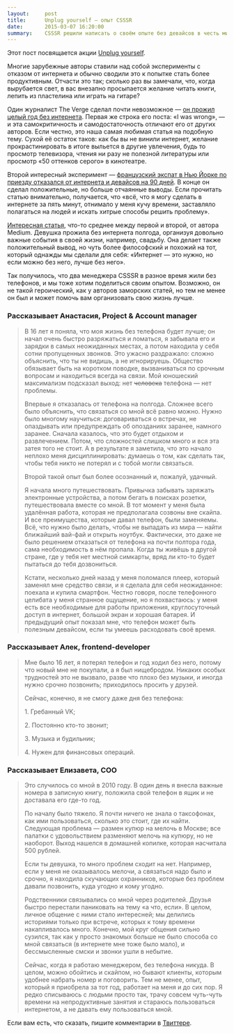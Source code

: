 ```yaml
---
layout:     post
title:      Unplug yourself — опыт CSSSR
date:       2015-03-07 16:20:00
summary:    CSSSR решили написать о своём опыте без девайсов в честь мировой акции Unplug Yourself.
---
```


Этот пост посвящается акции [Unplug yourself](http://bit.ly/18ZOvSk).

Многие зарубежные авторы ставили над собой эксперименты с отказом от интернета и обычно сводили это к попытке стать более продуктивным. Отчасти это так; сколько раз вы замечали, что, когда вырубается свет, в вас внезапно просыпается желание читать книги, лепить из пластелина или играть на гитаре?

Один журналист The Verge сделал почти невозможное — [он прожил целый год без интернета](http://bit.ly/1zZzMMF). Первая же строка его поста: «I was wrong», — и эта самокритичность и самодостаточность отличают его от других авторов. Если честно, это наша самая любимая статья на подобную тему. Сухой её остаток таков: как бы вы не винили интернет, желание прокрастинировать в итоге выльется в другие увлечения, будь то просмотр телевизора, чтения ни разу не полезной литературы или просмотр «50 оттенков серого» в кинотеатре.

Второй интересный эксперимент — [французский экспат в Нью Йорке по приезду отказался от интернета и девайсов на 90 дней](http://huff.to/1CLz0tz). В конце он сделал положительные, но больше отчаянные выводы. Если прочитать статью внимательно, получается, что «всё, что я могу сделать в интернете за пять минут, отнимало у меня кучу времени, заставляло полагаться на людей и искать хитрые способы решить проблему».

[Интересная статья](http://bit.ly/1wd6UFo), что-то среднее между первой и второй, от автора Medium. Девушка прожила без интернета полгода, организуя довольно важные события в своей жизни, например, свадьбу. Она делает также положительный вывод, но чуть более философский и похожий на тот, который однажды мы сделали для себя: «Интернет — это нужно, но если можно без него, лучше без него».

Так получилось, что два менеджера CSSSR в разное время жили без телефонов, и мы тоже хотим поделиться своим опытом. Возможно, он не такой героический, как у авторов заморских статей, но тем не менее он был и может помочь вам организовать свою жизнь лучше.


### Рассказывает Анастасия, Project & Account manager

<blockquote>
<p> В 16 лет я поняла, что моя жизнь без телефона будет лучше; он начал очень быстро разряжаться и ломаться, я забывала его и зарядки в самых неожиданных местах, а потом находила у себя сотни пропущенных звонков. Это ужасно раздражало: сложно объяснить, что ты не видишь, а не игнорируешь. Общество обязывает быть на коротком поводке, вызваниваться по срочным вопросам и находиться всегда на связи. Мой юношеский максимализм подсказал выход: нет <s>человека</s> телефона — нет проблемы.
</p>
<p> Впервые я отказалась от телефона на полгода. Сложнее всего было объяснить, что связаться со мной всё равно можно. Нужно было многому научиться: договариваться о встречах, не опаздывать или предупреждать об опозданиях заранее, намного заранее. Сначала казалось, что это будет отдыхом и развлечением. Потом, что сложностей слишком много и вся эта затея того не стоит. А в результате я заметила, что это начало неплохо меня дисциплинировать: думаешь о том, как сделать так, чтобы тебя никто не потерял и с тобой могли связаться.
</p>
<p> Второй такой опыт был более осознанный и, пожалуй, удачный.
</p>
<p> Я начала много путешествовать. Привычка забывать заряжать электронные устройства, а потом бегать в поисках розетки, путешествовала вместе со мной. В тот момент у меня была удалённая работа, которая не предполагала созвоны вне скайпа. И все преимущества, которые давал телефон, были заменяемы. Всё, что нужно было делать, чтобы не выпадать из мира — найти ближайший вай-фай и открыть ноутбук. Фактически, это даже не было решением отказаться от телефона на почти полтора года, сама необходимость в нём пропала. Когда ты живёшь в другой стране, где у тебя нет местной симкарты, вряд ли кто-то будет пытаться до тебя дозвониться.
</p>
<p> Кстати, несколько дней назад у меня поломался плеер, который заменял мне средство связи, и я сделала для себя неожиданное: поехала и купила смартфон. Честно говоря, после телефонного целибата у меня странное ощущение, но я похвастаюсь: у меня есть все необходимые для работы приложения, круглосуточный доступ в интернет, большой экран и хорошая батарея. И предыдущий опыт показал мне, что телефон может быть полезным девайсом, если ты умеешь расходовать своё время.
</p>
</blockquote>

### Рассказывает Алек, frontend-developer

<blockquote>
<p> Мне было 16 лет, я потерял телефон и год ходил без него, потому что новый мне не покупали, а я был нищебродом. Никаких особых трудностей это не вызвало, разве что плохо без музыки, и иногда нужно срочно позвонить; приходилось просить у друзей.
</p>
<p> Сейчас, конечно, я не смогу даже дня без телефона:
</p>
<p> 1. Гребанный VK;
</p>
<p> 2. Постоянно кто-то звонит;
</p>
<p> 3. Музыка и будильник;
</p>
<p> 4. Нужен для финансовых операций.
</p>
</p>
</blockquote>

### Рассказывает Елизавета, COO

<blockquote>
<p> Это случилось со мной в 2010 году. В один день я внесла важные номера в записную книгу, положила свой телефон в ящик и не доставала его где-то год.
</p>
<p> По началу было тяжело. Я почти ничего не знала о таксофонах, как ими пользоваться, сколько это стоит, где их найти. Следующая проблема — размен купюр на мелочь в Москве; все палатки с удовольствием разменяют мелочь на купюру, но не наоборот. Выход нашелся в домашней копилке, которая насчитала 500 рублей.
</p>
<p> Если ты девушка, то много проблем сходит на нет. Например, если у меня не оказывалось мелочи, а связаться надо было и срочно, я находила скучающих охранников, которые без проблем давали позвонить, куда угодно и кому угодно.
</p>
<p> Родственники связывались со мной через родителей. Друзья быстро перестали паниковать на тему «а что, если». В целом, личное общение с ними стало интересней; мы делились историями только при встрече, которых к тому времени накапливалось много. Конечно, мой круг общения сильно сузился, так как у просто знакомых больше не было способа со мной связаться (в интернете мне тоже было мало), и бессмысленные смски и звонки ушли в небытие.
</p>
<p> Сейчас, когда я работаю менеджером, без телефона никуда. В целом, можно обойтись и скайпом, но бывают клиенты, которым удобнее набрать номер и поговорить. Тем не менее, опыт, который я приобрела за тот год, работает на меня и до сих пор. Я редко списываюсь с людьми просто так, трачу совсем чуть-чуть времени на непродуктивные занятия и стараюсь пользоваться интернетом, а не давать ему пользоваться мной.
</p>
</blockquote>

Если вам есть, что сказать, пишите комментарии в [Твиттере](http://bit.ly/1EzPmoj).
